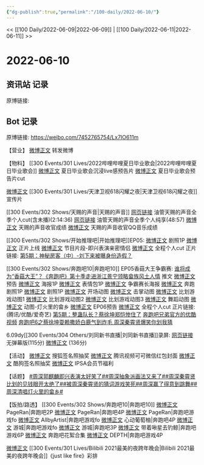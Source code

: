 ```yaml
---
{"dg-publish":true,"permalink":"/100-daily/2022-06-10/"}
---
```



<< [[100 Daily/2022-06-09\|2022-06-09]] | [[100 Daily/2022-06-11\|2022-06-11]] >>

# 2022-06-10

## 资讯站 记录

原博链接:

## Bot 记录

原博链接: https://weibo.com/7452765754/Lx7IO611m

【营业】
[微博正文](https://m.weibo.cn/1736988591/4778888876524760) 转发微博

【物料】
[[300 Events/301 Lives/2022哔哩哔哩夏日毕业歌会\|2022哔哩哔哩夏日毕业歌会]]
[微博正文](https://m.weibo.cn/6744306402/4778743099555855) 夏日毕业歌会沉浸live感预告片
[微博正文](https://m.weibo.cn/6466290670/4778758911033953) 夏日毕业歌会预告片cut

[微博正文](https://m.weibo.cn/1905859287/4778735553742467) [[300 Events/301 Lives/天津卫视618闪耀之夜\|天津卫视618闪耀之夜]]宣传片

[[300 Events/302 Shows/天赐的声音\|天赐的声音]]
[网页链接](https://weibo.cn/sinaurl?u=https%3A%2F%2Fm.youtube.com%2Fwatch%3Fv%3DjYQeZQarGPM) 油管天赐的声音全季个人cut(含未播)(2:14:36)
[网页链接](https://weibo.cn/sinaurl?u=https%3A%2F%2Fm.youtube.com%2Fwatch%3Fv%3DxE-4SPNkeGg) 油管天赐的声音全季个人纯享(48:57)
[微博正文](https://m.weibo.cn/1315706994/4778833381427572) 天赐的声音收官成绩
[微博正文](https://m.weibo.cn/2169129705/4778873960794954) 天赐的声音收官QQ音乐成绩

[[300 Events/302 Shows/开始推理吧\|开始推理吧]]EP05:
[微博正文](https://m.weibo.cn/2162247381/4778782144334765) 剧照1P
[微博正文](https://m.weibo.cn/2162247381/4778868801799656) 正片上线
[微博正文](https://m.weibo.cn/2162247381/4778870131396172) 节目片段-即兴表演亲密情侣
[微博正文](https://m.weibo.cn/1371117067/4778888599702427) 全程个人cut
正片链接:
[第5期：神秘房客（中）-刘下来被曝身份造假？](https://weibo.cn/sinaurl?u=http%3A%2F%2Fv.qq.com%2Fx%2Fcover%2Fmzc00200z9frdhp%2Fo0043o5ouxc.html)

[[300 Events/302 Shows/奔跑吧10\|奔跑吧10]] EP05香菇大王争霸赛:
[谁将成为“香菇大王”？《奔跑吧》第十季走进浙江景宁领略畲族风土人情](https://weibo.cn/sinaurl?u=https%3A%2F%2Fmp.weixin.qq.com%2Fs%2FkYXnVlsne7HspD8jAXTGKw) 推文
[微博正文](https://m.weibo.cn/5242381821/4778758199052544) 预告
[微博正文](https://m.weibo.cn/5242381821/4778750653236659) 海报1P
[微博正文](https://m.weibo.cn/5242381821/4778767186134593) 表情包1P
[微博正文](https://m.weibo.cn/5242381821/4778773293563995) 争霸赛长海报
[微博正文](https://m.weibo.cn/5242381821/4778841278515970) 奔跑剧照1P
[微博正文](https://m.weibo.cn/5876797510/4778826255045229) 剧照1P
[微博正文](https://m.weibo.cn/5242381821/4778760706983300) 开场动图
[微博正文](https://m.weibo.cn/5242381821/4778916411342939) 击掌动图
[微博正文](https://m.weibo.cn/5242381821/4778921512144201) 比划游戏动图1
[微博正文](https://m.weibo.cn/5242381821/4778921717143531) 比划游戏动图2
[微博正文](https://m.weibo.cn/5242381821/4778921969845003) 比划游戏动图3
[微博正文](https://m.weibo.cn/5242381821/4778926088389228) 舞蹈动图
[微博正文](https://m.weibo.cn/5242381821/4778928843790057) 动图-灯火里的畲乡
[微博正文](https://m.weibo.cn/5242381821/4778941145683971) EP06预告
[微博正文](https://m.weibo.cn/1591169702/4778938280969734) 全程个人cut
正片链接:(腾讯/优酷/爱奇艺)
[第5期：整蛊队长？蔡徐坤郑恺惨住了](https://weibo.cn/sinaurl?u=http%3A%2F%2Fv.qq.com%2Fx%2Fcover%2Fmzc00200ewgmixo%2Fh0043qketof.html)
[奔跑吧兄弟官方的优酷视频](https://weibo.cn/sinaurl?u=https%3A%2F%2Fm.youku.com%2Falipay_video%2Fid_XNTg2OTY0MjkxNg%3D%3D.html%3Fspm%3Da2hww.12518357.drawer2.dzj1_1)
[奔跑吧6之蔡徐坤耍赖撒娇白鹿气到炸毛 周深秦霄贤爆笑你划我猜](https://weibo.cn/sinaurl?u=https%3A%2F%2Fm.iqiyi.com%2Fv_1ssh10zee8c.html)

6.09dy[[300 Events/304 Others/刘同新书直播\|刘同新书直播]]录屏:
[网页链接](https://weibo.cn/sinaurl?u=https%3A%2F%2Fm.bilibili.com%2Fvideo%2FBV1hv4y137FN) 无弹幕版(115分)
[微博正文](https://m.weibo.cn/1371117067/4778759611221554) (136分)

【活动】
[微博正文](https://m.weibo.cn/3256651197/4778856348651376) 搜狐签名照抽奖
[微博正文](https://m.weibo.cn/2591595652/4778773289108916) 腾讯视频可可微信红包封面
[微博正文](https://m.weibo.cn/1665103091/4778916474260761) 酷狗签名照抽奖
[微博正文](https://m.weibo.cn/1851789841/4778823537393892) IPSA会员节福利

【话题】
[#周深郭麒麟即兴表演太好笑了#](https://s.weibo.com/weibo?q=%23%E5%91%A8%E6%B7%B1%E9%83%AD%E9%BA%92%E9%BA%9F%E5%8D%B3%E5%85%B4%E8%A1%A8%E6%BC%94%E5%A4%AA%E5%A5%BD%E7%AC%91%E4%BA%86%23)[#周深抽象派画法又来了#](https://s.weibo.com/weibo?q=%23%E5%91%A8%E6%B7%B1%E6%8A%BD%E8%B1%A1%E6%B4%BE%E7%94%BB%E6%B3%95%E5%8F%88%E6%9D%A5%E4%BA%86%23)[#周深秦霄贤比划的见钱眼开太绝了#](https://s.weibo.com/weibo?q=%23%E5%91%A8%E6%B7%B1%E7%A7%A6%E9%9C%84%E8%B4%A4%E6%AF%94%E5%88%92%E7%9A%84%E8%A7%81%E9%92%B1%E7%9C%BC%E5%BC%80%E5%A4%AA%E7%BB%9D%E4%BA%86%23)[#被周深秦霄贤的猜词游戏笑死#](https://s.weibo.com/weibo?q=%23%E8%A2%AB%E5%91%A8%E6%B7%B1%E7%A7%A6%E9%9C%84%E8%B4%A4%E7%9A%84%E7%8C%9C%E8%AF%8D%E6%B8%B8%E6%88%8F%E7%AC%91%E6%AD%BB%23)[#周深赢了得意到跳舞#](https://s.weibo.com/weibo?q=%23%E5%91%A8%E6%B7%B1%E8%B5%A2%E4%BA%86%E5%BE%97%E6%84%8F%E5%88%B0%E8%B7%B3%E8%88%9E%23)[#周深清唱灯火里的畲乡#](https://s.weibo.com/weibo?q=%23%E5%91%A8%E6%B7%B1%E6%B8%85%E5%94%B1%E7%81%AF%E7%81%AB%E9%87%8C%E7%9A%84%E7%95%B2%E4%B9%A1%23)

【饭拍/路透】
[[300 Events/302 Shows/奔跑吧10\|奔跑吧10]]
[微博正文](https://m.weibo.cn/7633014126/4778800758653171) PageRan|奔跑吧2P
[微博正文](https://m.weibo.cn/7633014126/4778803539215328) PageRan|奔跑吧4P
[微博正文](https://m.weibo.cn/7633014126/4778924422989048) PageRan|奔跑吧游戏fo
[微博正文](https://m.weibo.cn/6873250805/4778923114889497) AllbyArtist|奔跑吧游戏fo
[微博正文](https://m.weibo.cn/7568338314/4778774393258898) 心动葡萄柚|奔跑吧4P
[微博正文](https://m.weibo.cn/1801743981/4778907729401086) 游城|奔跑吧游戏fo
[微博正文](https://m.weibo.cn/1801743981/4778908472576172) 游城|奔跑吧3P
[微博正文](https://m.weibo.cn/3246571812/4778924862610866) 带着啾星去钓鲸|奔跑吧游戏6P
[微博正文](https://m.weibo.cn/7495641082/4778947026620547) 奔跑吧花絮合集
[微博正文](https://m.weibo.cn/2975204920/4778949311725798) DEPTH|奔跑吧游戏4P

[微博正文](https://m.weibo.cn/6041830261/4778685464314001) [[300 Events/301 Lives/Bilibili 2021最美的夜跨年晚会\|Bilibili 2021最美的夜跨年晚会]]《just like fire》彩排
